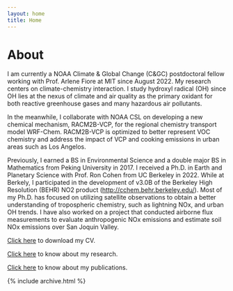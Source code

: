 ```yaml
---
layout: home
title: Home
---
```


# About

I am currently a NOAA Climate & Global Change (C&GC) postdoctoral fellow working with Prof. Arlene Fiore at MIT since August 2022. My research centers on climate-chemistry interaction. I study hydroxyl radical (OH) since OH lies at the nexus of climate and air quality as the primary oxidant for both reactive greenhouse gases and many hazardous air pollutants.

In the meanwhile, I collaborate with NOAA CSL on developing a new chemical mechanism, RACM2B-VCP, for the regional chemistry transport model WRF-Chem. RACM2B-VCP is optimized to better represent VOC chemistry and address the impact of VCP and cooking emissions in urban areas such as Los Angelos. 

Previously, I earned a BS in Environmental Science and a double major BS in Mathematics from Peking University in 2017. I received a Ph.D. in Earth and Planetary Science with Prof. Ron Cohen from UC Berkeley in 2022. While at Berkely, I participated in the development of v3.0B of the Berkeley High Resolution (BEHR) NO2 product (http://cchem.behr.berkeley.edu/). Most of my Ph.D. has focused on utilizing satellite observations to obtain a better understanding of tropospheric chemistry, such as lightning NOx, and urban OH trends. I have also worked on a project that conducted airborne flux measurements to evaluate anthropogenic NOx emissions and estimate soil NOx emissions over San Joquin Valley.

[Click here](/cv.pdf) to download my CV.

[Click here](/research) to know about my research.

[Click here](/publications) to know about my publications.


{% include archive.html %}
